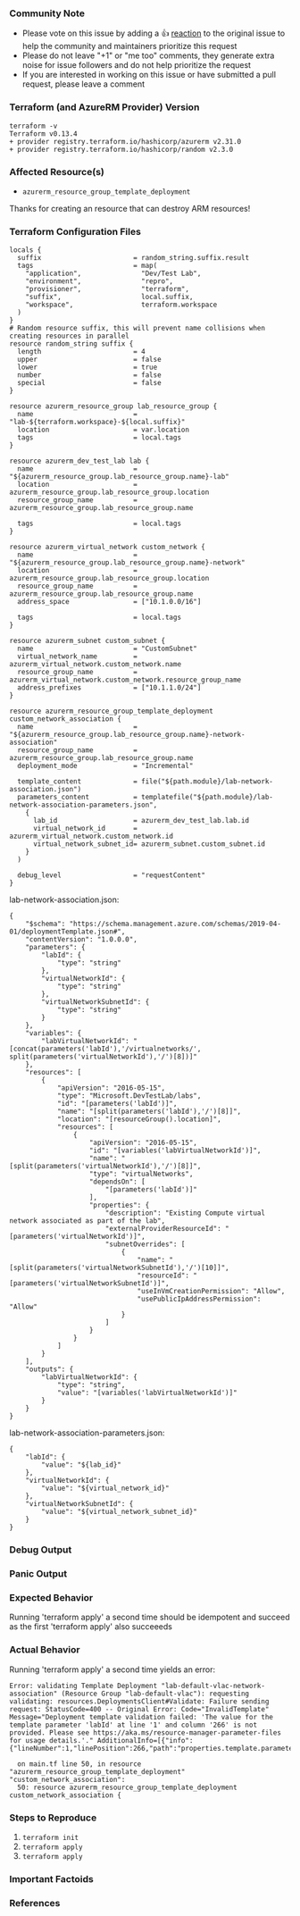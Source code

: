 <!---
Please note the following potential times when an issue might be in Terraform core:

* [Configuration Language](https://www.terraform.io/docs/configuration/index.html) or resource ordering issues
* [State](https://www.terraform.io/docs/state/index.html) and [State Backend](https://www.terraform.io/docs/backends/index.html) issues
* [Provisioner](https://www.terraform.io/docs/provisioners/index.html) issues
* [Registry](https://registry.terraform.io/) issues
* Spans resources across multiple providers

If you are running into one of these scenarios, we recommend opening an issue in the [Terraform core repository](https://github.com/hashicorp/terraform/) instead.
--->

<!--- Please keep this note for the community --->

### Community Note

* Please vote on this issue by adding a 👍 [reaction](https://blog.github.com/2016-03-10-add-reactions-to-pull-requests-issues-and-comments/) to the original issue to help the community and maintainers prioritize this request
* Please do not leave "+1" or "me too" comments, they generate extra noise for issue followers and do not help prioritize the request
* If you are interested in working on this issue or have submitted a pull request, please leave a comment

<!--- Thank you for keeping this note for the community --->

### Terraform (and AzureRM Provider) Version

<!--- Please run `terraform -v` to show the Terraform core version and provider version(s). If you are not running the latest version of Terraform or the provider, please upgrade because your issue may have already been fixed. [Terraform documentation on provider versioning](https://www.terraform.io/docs/configuration/providers.html#provider-versions). --->
```
terraform -v
Terraform v0.13.4
+ provider registry.terraform.io/hashicorp/azurerm v2.31.0
+ provider registry.terraform.io/hashicorp/random v2.3.0
```

### Affected Resource(s)

<!--- Please list the affected resources and data sources. --->

* `azurerm_resource_group_template_deployment`

Thanks for creating an resource that can destroy ARM resources!

### Terraform Configuration Files

<!--- Information about code formatting: https://help.github.com/articles/basic-writing-and-formatting-syntax/#quoting-code --->

```hcl
locals {
  suffix                       = random_string.suffix.result
  tags                         = map(
    "application",               "Dev/Test Lab",
    "environment",               "repro",
    "provisioner",               "terraform",
    "suffix",                    local.suffix,
    "workspace",                 terraform.workspace
  )
}
# Random resource suffix, this will prevent name collisions when creating resources in parallel
resource random_string suffix {
  length                       = 4
  upper                        = false
  lower                        = true
  number                       = false
  special                      = false
}

resource azurerm_resource_group lab_resource_group {
  name                         = "lab-${terraform.workspace}-${local.suffix}"
  location                     = var.location
  tags                         = local.tags
}

resource azurerm_dev_test_lab lab {
  name                         = "${azurerm_resource_group.lab_resource_group.name}-lab"
  location                     = azurerm_resource_group.lab_resource_group.location
  resource_group_name          = azurerm_resource_group.lab_resource_group.name

  tags                         = local.tags
}

resource azurerm_virtual_network custom_network {
  name                         = "${azurerm_resource_group.lab_resource_group.name}-network"
  location                     = azurerm_resource_group.lab_resource_group.location
  resource_group_name          = azurerm_resource_group.lab_resource_group.name
  address_space                = ["10.1.0.0/16"]

  tags                         = local.tags
}

resource azurerm_subnet custom_subnet {
  name                         = "CustomSubnet"
  virtual_network_name         = azurerm_virtual_network.custom_network.name
  resource_group_name          = azurerm_virtual_network.custom_network.resource_group_name
  address_prefixes             = ["10.1.1.0/24"]
}

resource azurerm_resource_group_template_deployment custom_network_association {
  name                         = "${azurerm_resource_group.lab_resource_group.name}-network-association"
  resource_group_name          = azurerm_resource_group.lab_resource_group.name
  deployment_mode              = "Incremental"

  template_content             = file("${path.module}/lab-network-association.json")
  parameters_content           = templatefile("${path.module}/lab-network-association-parameters.json",
    {
      lab_id                   = azurerm_dev_test_lab.lab.id
      virtual_network_id       = azurerm_virtual_network.custom_network.id
      virtual_network_subnet_id= azurerm_subnet.custom_subnet.id
    }
  )

  debug_level                  = "requestContent"
}
```
lab-network-association.json:
```
{
	"$schema": "https://schema.management.azure.com/schemas/2019-04-01/deploymentTemplate.json#",
	"contentVersion": "1.0.0.0",
	"parameters": {
		"labId": {
			"type": "string"
		},
		"virtualNetworkId": {
			"type": "string"
		},
		"virtualNetworkSubnetId": {
			"type": "string"
		}
	},
	"variables": {
		"labVirtualNetworkId": "[concat(parameters('labId'),'/virtualnetworks/', split(parameters('virtualNetworkId'),'/')[8])]"
	},
	"resources": [
		{
			"apiVersion": "2016-05-15",
			"type": "Microsoft.DevTestLab/labs",
            "id": "[parameters('labId')]",
            "name": "[split(parameters('labId'),'/')[8]]",
			"location": "[resourceGroup().location]",
			"resources": [
                {
                    "apiVersion": "2016-05-15",
                    "id": "[variables('labVirtualNetworkId')]",
                    "name": "[split(parameters('virtualNetworkId'),'/')[8]]",
                    "type": "virtualNetworks",
                    "dependsOn": [
                        "[parameters('labId')]"
                    ],
                    "properties": {
                        "description": "Existing Compute virtual network associated as part of the lab",
                        "externalProviderResourceId": "[parameters('virtualNetworkId')]",
                        "subnetOverrides": [
                            {
                                "name": "[split(parameters('virtualNetworkSubnetId'),'/')[10]]",
                                "resourceId": "[parameters('virtualNetworkSubnetId')]",
                                "useInVmCreationPermission": "Allow",
                                "usePublicIpAddressPermission": "Allow"
                            }
                        ]
                    }
                }
			]
        }
	],
    "outputs": {
        "labVirtualNetworkId": {
            "type": "string",
            "value": "[variables('labVirtualNetworkId')]"
        }
    }
}
```
lab-network-association-parameters.json:
```
{
    "labId": {
        "value": "${lab_id}"
    },
    "virtualNetworkId": {
        "value": "${virtual_network_id}"
    },
    "virtualNetworkSubnetId": {
        "value": "${virtual_network_subnet_id}"
    }
}
```


### Debug Output

<!---
Please provide a link to a GitHub Gist containing the complete debug output. Please do NOT paste the debug output in the issue; just paste a link to the Gist.

To obtain the debug output, see the [Terraform documentation on debugging](https://www.terraform.io/docs/internals/debugging.html).
--->

### Panic Output

<!--- If Terraform produced a panic, please provide a link to a GitHub Gist containing the output of the `crash.log`. --->

### Expected Behavior

<!--- What should have happened? --->
Running 'terraform apply' a second time should be idempotent and succeed as the first 'terraform apply' also succeeeds

### Actual Behavior

<!--- What actually happened? --->
Running 'terraform apply' a second time yields an error:
```
Error: validating Template Deployment "lab-default-vlac-network-association" (Resource Group "lab-default-vlac"): requesting validating: resources.DeploymentsClient#Validate: Failure sending request: StatusCode=400 -- Original Error: Code="InvalidTemplate" Message="Deployment template validation failed: 'The value for the template parameter 'labId' at line '1' and column '266' is not provided. Please see https://aka.ms/resource-manager-parameter-files for usage details.'." AdditionalInfo=[{"info":{"lineNumber":1,"linePosition":266,"path":"properties.template.parameters.labId"},"type":"TemplateViolation"}]

  on main.tf line 50, in resource "azurerm_resource_group_template_deployment" "custom_network_association":
  50: resource azurerm_resource_group_template_deployment custom_network_association {
```

### Steps to Reproduce

<!--- Please list the steps required to reproduce the issue. --->

1. `terraform init`
1. `terraform apply`
1. `terraform apply`

### Important Factoids

<!--- Are there anything atypical about your accounts that we should know? For example: Running in a Azure China/Germany/Government? --->

### References

<!---
Information about referencing Github Issues: https://help.github.com/articles/basic-writing-and-formatting-syntax/#referencing-issues-and-pull-requests

Are there any other GitHub issues (open or closed) or pull requests that should be linked here? Such as vendor documentation?
--->

<!-- * #0000 -->
